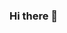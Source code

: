 ### Hi there 👋

<!--
**salahgafoor/salahgafoor** is a ✨ _special_ ✨ repository because its `README.md` (this file) appears on your GitHub profile.

Here are some ideas to get you started:

- 🔭 I’m currently working a Ecommerce Application
- 🌱 I’m currently learning Django
- 👯 I’m looking to collaborate Instagram
- 🤔 I’m looking for help with Django Rest frameworks
- 💬 Ask me about Django or any other programming related stuff
- 📫 How to reach me: Instagram @salahgafoor 
- 😄 Pronouns: He/His
- ⚡ Fun fact: I spend major time with tech stuff
-->
